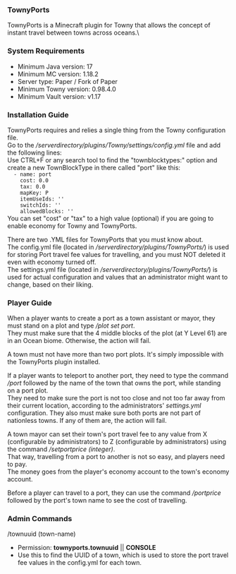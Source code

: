 ### **TownyPorts**
TownyPorts is a Minecraft plugin for Towny that allows the concept of instant travel between towns across oceans.\

### **System Requirements**
- Minimum Java version: 17
- Minimum MC version: 1.18.2
- Server type: Paper / Fork of Paper
- Minimum Towny version: 0.98.4.0
- Minimum Vault version: v1.17

### **Installation Guide**
TownyPorts requires and relies a single thing from the Towny configuration file.\
Go to the */serverdirectory/plugins/Towny/settings/config.yml* file and add the following lines:\
Use CTRL+F or any search tool to find the "townblocktypes:" option and create a new TownBlockType in there called "port" like this:\
`  - name: port`\
`    cost: 0.0`\
`    tax: 0.0`\
`    mapKey: P`\
`    itemUseIds: ''`\
`    switchIds: ''`\
`    allowedBlocks: ''`\
You can set "cost" or "tax" to a high value (optional) if you are going to enable economy for Towny and TownyPorts.

There are two .YML files for TownyPorts that you must know about.\
The config.yml file (located in */serverdirectory/plugins/TownyPorts/*) is used for storing Port travel fee values for travelling, and you must NOT deleted it even with economy turned off.\
The settings.yml file (located in */serverdirectory/plugins/TownyPorts/*) is used for actual configuration and values that an administrator might want to change, based on their liking.

### **Player Guide**

When a player wants to create a port as a town assistant or mayor, they must stand on a plot and type */plot set port*.\
They must make sure that the 4 middle blocks of the plot (at Y Level 61) are in an Ocean biome. Otherwise, the action will fail.

A town must not have more than two port plots. It's simply impossible with the TownyPorts plugin installed.

If a player wants to teleport to another port, they need to type the command */port* followed by the name of the town that owns the port, while standing on a port plot.\
They need to make sure the port is not too close and not too far away from their current location, according to the administrators' *settings.yml* configuration.
They also must make sure both ports are not part of nationless towns. If any of them are, the action will fail.

A town mayor can set their town's port travel fee to any value from X (configurable by administrators) to Z (configurable by administrators) using the command */setportprice (integer)*.\
That way, travelling from a port to another is not so easy, and players need to pay.\
The money goes from the player's economy account to the town's economy account.

Before a player can travel to a port, they can use the command */portprice* followed by the port's town name to see the cost of travelling.

### **Admin Commands**
 /townuuid (town-name)
  - Permission: **townyports.townuuid** || **CONSOLE**
  - Use this to find the UUID of a town, which is used to store the port travel fee values in the config.yml for each town. 
